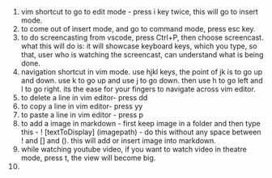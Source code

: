 1. vim shortcut to go to edit mode - press i key twice, this will go to insert mode.
2. to come out of insert mode, and go to command mode, press esc key.
3. to do screencasting from vscode, press Ctrl+P, then choose screencast. what this will do is: it will showcase keyboard keys, which you type, so that, user who is watching the screencast, can understand what is being done.
4. navigation shortcut in vim mode. use hjkl keys, the point of jk is to go up and down. use k to go up and use j to go down. then use h to go left and l to go right. its the ease for your fingers to navigate across vim editor.
5. to delete a line in vim editor- press dd
6. to copy a line in vim editor- press yy 
7. to paste a line in vim editor - press p
8. to add a image in markdown - first keep image in a folder and then type this - ! [textToDisplay] (imagepath) - do this without any space between ! and [] and (). this will add or insert image into markdown.
9. while watching youtube video, if you want to watch video in theatre mode, press t, the view will become big.
10. 